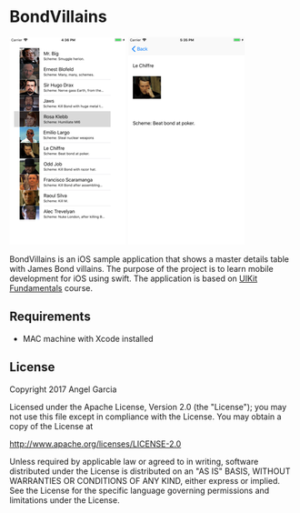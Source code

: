 # BondVillains


![Scheme](/screenshots/SimulatorScreenShot-iPhone8Plus-2017-11-21at16.36.11.png)
![Scheme](/screenshots/SimulatorScreenShot-iPhone8Plus-2017-11-21at17.35.20.png)


BondVillains is an iOS sample application that shows a master details table with James Bond villains.
The purpose of the project is to learn mobile development for iOS using swift.
The application is based on [UIKit Fundamentals](https://www.udacity.com/course/uikit-fundamentals--ud788) course.


## Requirements
- MAC machine with Xcode installed



## License

Copyright 2017 Angel Garcia

Licensed under the Apache License, Version 2.0 (the "License"); you may not use this file except in compliance with the License. You may obtain a copy of the License at

http://www.apache.org/licenses/LICENSE-2.0

Unless required by applicable law or agreed to in writing, software distributed under the License is distributed on an "AS IS" BASIS, WITHOUT WARRANTIES OR CONDITIONS OF ANY KIND, either express or implied. See the License for the specific language governing permissions and limitations under the License.

